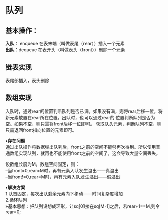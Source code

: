 # 队列
## 基本操作：
**入队**： enqueue    在表末端（叫做表尾（rear））插入一个元素<br>
**出队**：dequeue    在表开头（叫做表头（front））删除一个元素<br>

## 链表实现 
表尾部插入，表头删除

## 数组实现  
入队时，通过rear的位置判断队列是否已满。如果没有满，则将rear后移一位，将新元素放置在rear所在位置。出队时，也可以通过rear的
位置判断队列是否为空。如果不空，则只需将front后移一位即可。 获取队头元素，判断队列不空，则只需返回front指向位置的元素即可。
   
**•存在问题**<br>
通过出队操作将数据弹出队列后，front之前的空间不能够再次得到。所以使用普通数组实现队列，就再也不能使用front之前的空间了，这会导致大量空间丢失。<br>

设数组长度为M，数组空间固定，则：<br>
–当front=0,rear=M时，再有元素入队发生溢出——真溢出<br>
–当front!=0,rear=M时，再有元素入队发生溢出——假溢出 <br> 


**•解决方案**<br>
1.队首固定，每次出队剩余元素向下移动——时间复杂度增加 <br> 
2.循环队列 <br> 
»基本思想：把队列设想成环形，让sq[0]接在sq[M-1]之后，若rear+1==M,则令rear=0;<br>
